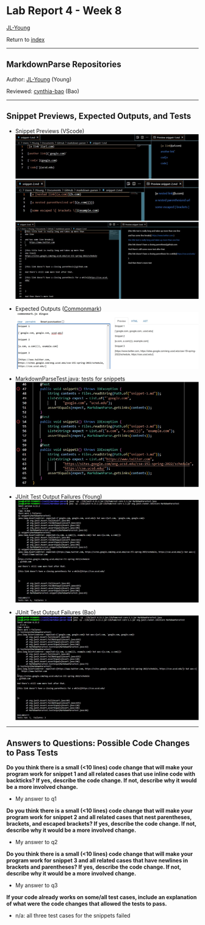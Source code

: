 # Lab Report 4 - Week 8

[JL-Young](https://github.com/JL-Young)

Return to [index](https://jl-young.github.io/cse15l-lab-reports/)

---
## MarkdownParse Repositories

Author: [JL-Young](https://github.com/JL-Young/markdown-parser) (Young)

Reviewed: [cynthia-bao](https://github.com/cynthia-bao/markdown-parser) (Bao)

---
## Snippet Previews, Expected Outputs, and Tests

- Snippet Previews (VScode)
![snippet-1-preview](lab-report-4/snippet-1-preview.jpg)
![snippet-2-preview](lab-report-4/snippet-2-preview.jpg)
![snippet-3-preview](lab-report-4/snippet-3-preview.jpg)

- Expected Outputs ([Commonmark](https://spec.commonmark.org/dingus/))
![expected-outputs](lab-report-4/snippets-expected-outputs.jpg)

- MarkdownParseTest.java: tests for snippets
![MarkdownParseTest.java code](lab-report-4/MarkdownParseTest_snippet-tests.jpg)

- JUnit Test Output Failures (Young)
![Test-failures_Young](lab-report-4/MarkdownParseTest_snippet-failures.jpg)

- JUnit Test Output Failures (Bao)
![Test-failures_Bao](lab-report-4/MarkdownParseTest-Bao_snippet-failures.jpg)

---
## Answers to Questions: Possible Code Changes to Pass Tests

__Do you think there is a small (<10 lines) code change that will make your program work for snippet 1 and all related cases that use inline code with backticks? If yes, describe the code change. If not, describe why it would be a more involved change.__

- My answer to q1

__Do you think there is a small (<10 lines) code change that will make your program work for snippet 2 and all related cases that nest parentheses, brackets, and escaped brackets? If yes, describe the code change. If not, describe why it would be a more involved change.__

- My answer to q2

__Do you think there is a small (<10 lines) code change that will make your program work for snippet 3 and all related cases that have newlines in brackets and parentheses? If yes, describe the code change. If not, describe why it would be a more involved change.__

- My answer to q3

__If your code already works on some/all test cases, include an explanation of what were the code changes that allowed the tests to pass.__

- n/a: all three test cases for the snippets failed

